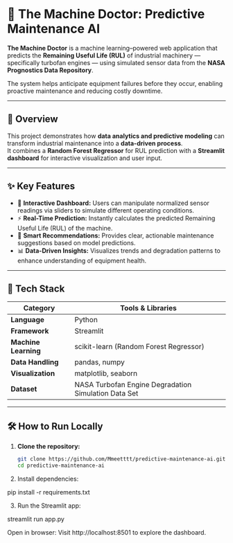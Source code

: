 # 🤖 The Machine Doctor: Predictive Maintenance AI

**The Machine Doctor** is a machine learning–powered web application that predicts the **Remaining Useful Life (RUL)** of industrial machinery — specifically turbofan engines — using simulated sensor data from the **NASA Prognostics Data Repository**.  

The system helps anticipate equipment failures before they occur, enabling proactive maintenance and reducing costly downtime.

---

## 🚀 Overview

This project demonstrates how **data analytics and predictive modeling** can transform industrial maintenance into a **data-driven process**.  
It combines a **Random Forest Regressor** for RUL prediction with a **Streamlit dashboard** for interactive visualization and user input.

---

## ✨ Key Features

- 🧩 **Interactive Dashboard:** Users can manipulate normalized sensor readings via sliders to simulate different operating conditions.  
- ⚡ **Real-Time Prediction:** Instantly calculates the predicted Remaining Useful Life (RUL) of the machine.  
- 🧠 **Smart Recommendations:** Provides clear, actionable maintenance suggestions based on model predictions.  
- 📊 **Data-Driven Insights:** Visualizes trends and degradation patterns to enhance understanding of equipment health.  

---

## 🧰 Tech Stack

| Category | Tools & Libraries |
|-----------|------------------|
| **Language** | Python |
| **Framework** | Streamlit |
| **Machine Learning** | scikit-learn (Random Forest Regressor) |
| **Data Handling** | pandas, numpy |
| **Visualization** | matplotlib, seaborn |
| **Dataset** | NASA Turbofan Engine Degradation Simulation Data Set |

---

## 🛠️ How to Run Locally

1. **Clone the repository:**
   ```bash
   git clone https://github.com/Mmeetttt/predictive-maintenance-ai.git
   cd predictive-maintenance-ai
2. Install dependencies:

pip install -r requirements.txt


3. Run the Streamlit app:

streamlit run app.py


Open in browser:
Visit http://localhost:8501 to explore the dashboard.
